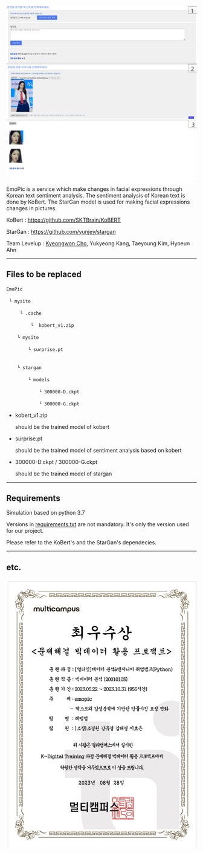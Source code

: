 ![example](images/example.png)



 EmoPic is a service which make changes in facial expressions through Korean text sentiment analysis. The sentiment analysis of Korean text is done by KoBert. The StarGan model is used for making facial expressions changes in pictures.

 

KoBert : https://github.com/SKTBrain/KoBERT

StarGan : https://github.com/yunjey/stargan

Team Levelup : [Kyeongwon Cho](https://github.com/F1RERED), Yukyeong Kang, Taeyoung Kim, Hyoeun Ahn



--------------------------------

## Files to be replaced
```
EmoPic

 └ mysite

	 └ .cache

		 └  kobert_v1.zip

	└ mysite

		└ surprise.pt


	└ stargan

		└ models

			└ 300000-D.ckpt

			└ 300000-G.ckpt

```
* kobert_v1.zip

  	should be the trained model of kobert

+ surprise.pt

  	should be the trained model of sentiment analysis based on kobert

+ 300000-D.ckpt / 300000-G.ckpt 

  	should be the trained model of stargan 

-------------------------

## Requirements

 Simulation based on python 3.7

 Versions in [requirements.txt](requirements.txt) are not mandatory. It's only the version used for our project.

 Please refer to the KoBert's and the StarGan's dependecies.



---------------------------------

## etc.

![certificate](images/[D27]_상장(문제해결빅데이터활용프로젝트)_최우수상_3조.jpg)
